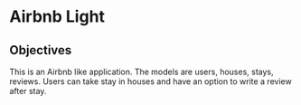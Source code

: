 # Airbnb Light

## Objectives

This is an Airbnb like application. The models are users, houses, stays, reviews. Users can take stay in houses and have an option to write a review after stay. 
